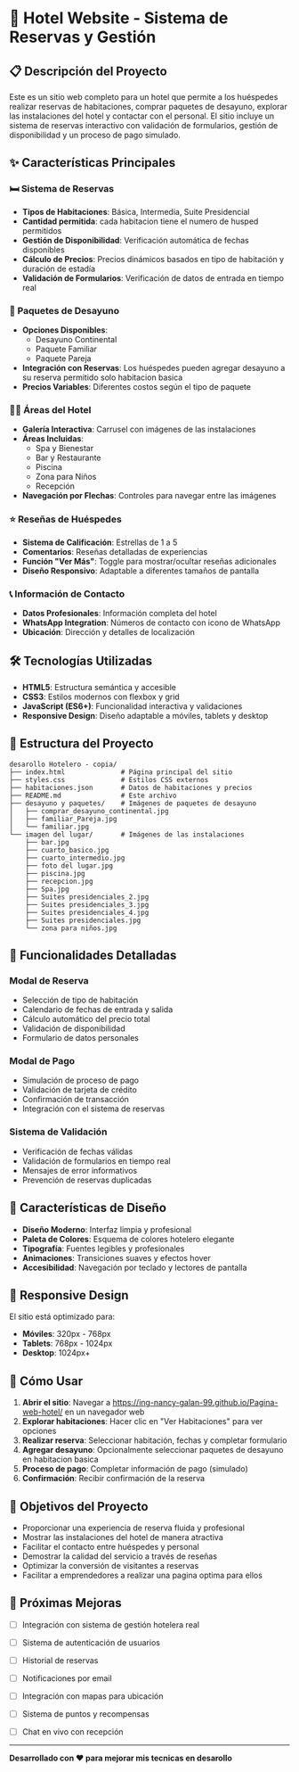 # 🏨 Hotel Website - Sistema de Reservas y Gestión

## 📋 Descripción del Proyecto

Este es un sitio web completo para un hotel que permite a los huéspedes realizar reservas de habitaciones, comprar paquetes de desayuno, explorar las instalaciones del hotel y contactar con el personal. El sitio incluye un sistema de reservas interactivo con validación de formularios, gestión de disponibilidad y un proceso de pago simulado.

## ✨ Características Principales

### 🛏️ Sistema de Reservas
- **Tipos de Habitaciones**: Básica, Intermedia, Suite Presidencial
- **Cantidad permitida**: cada habitacion tiene el numero de husped permitidos 
- **Gestión de Disponibilidad**: Verificación automática de fechas disponibles
- **Cálculo de Precios**: Precios dinámicos basados en tipo de habitación y duración de estadía
- **Validación de Formularios**: Verificación de datos de entrada en tiempo real

### 🍳 Paquetes de Desayuno
- **Opciones Disponibles**:
  - Desayuno Continental
  - Paquete Familiar
  - Paquete Pareja
- **Integración con Reservas**: Los huéspedes pueden agregar desayuno a su reserva permitido solo habitacion basica
- **Precios Variables**: Diferentes costos según el tipo de paquete

### 🏊‍♂️ Áreas del Hotel
- **Galería Interactiva**: Carrusel con imágenes de las instalaciones
- **Áreas Incluidas**:
  - Spa y Bienestar
  - Bar y Restaurante
  - Piscina
  - Zona para Niños
  - Recepción
- **Navegación por Flechas**: Controles para navegar entre las imágenes

### ⭐ Reseñas de Huéspedes
- **Sistema de Calificación**: Estrellas de 1 a 5
- **Comentarios**: Reseñas detalladas de experiencias
- **Función "Ver Más"**: Toggle para mostrar/ocultar reseñas adicionales
- **Diseño Responsivo**: Adaptable a diferentes tamaños de pantalla

### 📞 Información de Contacto
- **Datos Profesionales**: Información completa del hotel
- **WhatsApp Integration**: Números de contacto con icono de WhatsApp
- **Ubicación**: Dirección y detalles de localización

## 🛠️ Tecnologías Utilizadas

- **HTML5**: Estructura semántica y accesible
- **CSS3**: Estilos modernos con flexbox y grid
- **JavaScript (ES6+)**: Funcionalidad interactiva y validaciones
- **Responsive Design**: Diseño adaptable a móviles, tablets y desktop

## 📁 Estructura del Proyecto

```
desarollo Hotelero - copia/
├── index.html              # Página principal del sitio
├── styles.css              # Estilos CSS externos
├── habitaciones.json       # Datos de habitaciones y precios
├── README.md               # Este archivo
├── desayuno y paquetes/    # Imágenes de paquetes de desayuno
│   ├── comprar_desayuno_continental.jpg
│   ├── familiar_Pareja.jpg
│   └── familiar.jpg
└── imagen del lugar/       # Imágenes de las instalaciones
    ├── bar.jpg
    ├── cuarto_basico.jpg
    ├── cuarto_intermedio.jpg
    ├── foto del lugar.jpg
    ├── piscina.jpg
    ├── recepcion.jpg
    ├── Spa.jpg
    ├── Suites presidenciales_2.jpg
    ├── Suites presidenciales_3.jpg
    ├── Suites presidenciales_4.jpg
    ├── Suites presidenciales.jpg
    └── zona para niños.jpg
```

## 🚀 Funcionalidades Detalladas

### Modal de Reserva
- Selección de tipo de habitación
- Calendario de fechas de entrada y salida
- Cálculo automático del precio total
- Validación de disponibilidad
- Formulario de datos personales

### Modal de Pago
- Simulación de proceso de pago
- Validación de tarjeta de crédito
- Confirmación de transacción
- Integración con el sistema de reservas

### Sistema de Validación
- Verificación de fechas válidas
- Validación de formularios en tiempo real
- Mensajes de error informativos
- Prevención de reservas duplicadas

## 🎨 Características de Diseño

- **Diseño Moderno**: Interfaz limpia y profesional
- **Paleta de Colores**: Esquema de colores hotelero elegante
- **Tipografía**: Fuentes legibles y profesionales
- **Animaciones**: Transiciones suaves y efectos hover
- **Accesibilidad**: Navegación por teclado y lectores de pantalla

## 📱 Responsive Design

El sitio está optimizado para:
- **Móviles**: 320px - 768px
- **Tablets**: 768px - 1024px
- **Desktop**: 1024px+

## 🔧 Cómo Usar

1. **Abrir el sitio**: Navegar a https://ing-nancy-galan-99.github.io/Pagina-web-hotel/ en un navegador web
2. **Explorar habitaciones**: Hacer clic en "Ver Habitaciones" para ver opciones
3. **Realizar reserva**: Seleccionar habitación, fechas y completar formulario
4. **Agregar desayuno**: Opcionalmente seleccionar paquetes de desayuno en habitacion basica
5. **Proceso de pago**: Completar información de pago (simulado)
6. **Confirmación**: Recibir confirmación de la reserva

## 🎯 Objetivos del Proyecto

- Proporcionar una experiencia de reserva fluida y profesional
- Mostrar las instalaciones del hotel de manera atractiva
- Facilitar el contacto entre huéspedes y personal
- Demostrar la calidad del servicio a través de reseñas
- Optimizar la conversión de visitantes a reservas
- Facilitar a emprendedores a realizar una pagina optima para ellos

## 🔮 Próximas Mejoras

- [ ] Integración con sistema de gestión hotelera real
- [ ] Sistema de autenticación de usuarios
- [ ] Historial de reservas
- [ ] Notificaciones por email
- [ ] Integración con mapas para ubicación
- [ ] Sistema de puntos y recompensas
- [ ] Chat en vivo con recepción


---

**Desarrollado con ❤️ para mejorar mis tecnicas en desarollo** 
